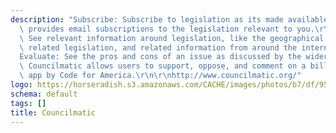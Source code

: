 ```yaml
---
description: "Subscribe: Subscribe to legislation as its made available. Councilmatic\
  \ provides email subscriptions to the legislation relevant to you.\r\n\r\nContextualize:\
  \ See relevant information around legislation, like the geographical areas mentioned,\
  \ related legislation, and related information from around the internet. \r\n\r\n\
  Evaluate: See the pros and cons of an issue as discussed by the wider community.\
  \ Councilmatic allows users to support, oppose, and comment on a bill.\r\n\r\nAn\
  \ app by Code for America.\r\n\r\nhttp://www.councilmatic.org/"
logo: https://horseradish.s3.amazonaws.com/CACHE/images/photos/b7/df/95195da24f44/Councilmatic-300.png
schema: default
tags: []
title: Councilmatic
---
```

